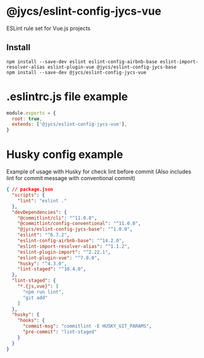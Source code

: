 # @jycs/eslint-config-jycs-vue

ESLint rule set for Vue.js projects

## Install
```
npm install --save-dev eslint eslint-config-airbnb-base eslint-import-resolver-alias eslint-plugin-vue @jycs/eslint-config-jycs-base
npm install --save-dev @jycs/eslint-config-jycs-vue
```

# .eslintrc.js file example
```javascript
module.exports = {
  root: true,
  extends: ['@jycs/eslint-config-jycs-vue'],
}
```

# Husky config example
Example of usage with Husky for check lint before commit
(Also includes lint for commit message with conventional commit)
```json
{ // package.json
  "scripts": {
    "lint": "eslint ."
  },
  "devDependencies": {
    "@commitlint/cli": "^11.0.0",
    "@commitlint/config-conventional": "^11.0.0",
    "@jycs/eslint-config-jycs-base": "^1.0.0",
    "eslint": "^6.7.2",
    "eslint-config-airbnb-base": "^14.2.0",
    "eslint-import-resolver-alias": "^1.1.2",
    "eslint-plugin-import": "^2.22.1",
    "eslint-plugin-vue": "^7.0.0",
    "husky": "^4.3.0",
    "lint-staged": "^10.4.0",
  },
  "lint-staged": {
    "*.{js,vue}": [
      "npm run lint",
      "git add"
    ]
  },
  "husky": {
    "hooks": {
      "commit-msg": "commitlint -E HUSKY_GIT_PARAMS",
      "pre-commit": "lint-staged"
    }
  }
}
```
